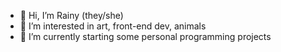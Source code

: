 - 👋 Hi, I’m Rainy (they/she)
- 👀 I’m interested in art, front-end dev, animals
- 🌱 I’m currently starting some personal programming projects

<!---
jupideer/jupideer is a ✨ special ✨ repository because its `README.md` (this file) appears on your GitHub profile.
You can click the Preview link to take a look at your changes.
--->
